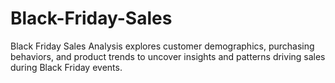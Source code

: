 # Black-Friday-Sales
Black Friday Sales Analysis explores customer demographics, purchasing behaviors, and product trends to uncover insights and patterns driving sales during Black Friday events.

